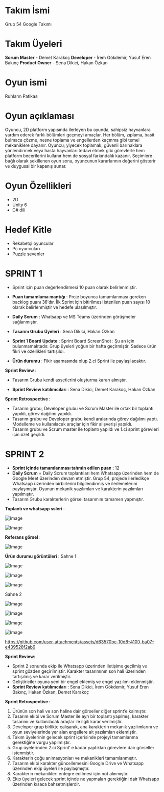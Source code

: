 # Takım İsmi

Grup 54 Google Takımı

# Takım Üyeleri

**Scrum Master** - Demet Karakoç
**Developer** - İrem Gökdemir, Yusuf Eren Bakınç
**Product Owner** - Sena Dikici, Hakan Özkan

# Oyun ismi

Ruhların Patikası

# Oyun açıklaması

Oyuncu, 2D platform yapısında ilerleyen bu oyunda, sahipsiz hayvanlara yardım ederek farklı bölümleri geçmeyi amaçlar. Her bölüm, zıplama, basit bulmaca çözme, nesne toplama ve engellerden kaçınma gibi temel mekaniklere dayanır. Oyuncu; yiyecek toplamak, güvenli barınaklara yönlendirmek veya hasta hayvanları tedavi etmek gibi görevlerle hem platform becerilerini kullanır hem de sosyal farkındalık kazanır. Seçimlere bağlı olarak şekillenen oyun sonu, oyuncunun kararlarının değerini gösterir ve duygusal bir kapanış sunar.

# Oyun Özellikleri

- 2D
- Unity 6
- C# dili


# Hedef Kitle

- Rekabetçi oyuncular
- Pc oyuncuları
- Puzzle sevenler


# SPRINT 1

- Sprint için puan değerlendirmesi 10 puan olarak belirlenmiştir.
-  **Puan tamamlama mantığı** : Proje boyunca tamamlanması gereken backlog puanı 36'dır. İlk Sprint
  için bitirilmesi istenilen puan sayısı 10 olarak belirlenmiştir ve hedefe ulaşılmıştır.
- **Daily Scrum** : Whatsapp ve MS Teams üzerinden görüşmeler sağlanmıştır.
- **Tasarım Grubu Üyeleri** : Sena Dikici, Hakan Özkan
- **Sprint 1 Board Update** : Sprint Board ScreenShot :
Şu an için bulunmamaktadır. Grup üyeleri yoğun bir hafta geçirmiştir. Sadece ürün fikri ve özellikleri tartışıldı.

- **Ürün durumu** : Fikir aşamasında olup 2.ci Sprint ile paylaşılacaktır.

 **Sprint Review** :
- Tasarım Grubu kendi assetlerini oluşturma kararı almıştır.

- **Sprint Review katılımcıları** : Sena Dikici, Demet Karakoç, Hakan Özkan


**Sprint Retrospective** :

- Tasarım grubu, Developer grubu ve Scrum Master ile ortak bir toplantı yapıldı, görev dağılımı yapıldı.
- Tasarım grubu ve Developer grubu kendi aralarında görev dağılımı yaptı. Modelleme ve kullanılacak araçlar için fikir alışverişi yapıldı.
- Tasarım grubu ve Scrum master ile toplantı yapıldı ve 1.ci sprint görevleri için özet geçildi.



# SPRINT 2
- **Sprint içinde tamamlanması tahmin edilen puan** : 12
- **Daily Scrum** = Daily Scrum toplantıları hem Whatsapp üzerinden hem de Google Meet üzerinden devam etmiştir. Grup 54, projede ilerledikçe Whatsapp üzerinden birbirlerini bilgilendirmiş ve ilerlemelerini paylaşmıştır. Oyunun mekanik yazılımları ve karakterin yazılımları yapılmıştır.
- Tasarım Grubu karakterlerin görsel tasarımını tamamen yapmıştır.

**Toplantı ve whatsapp ssleri** :

![Image](https://github.com/user-attachments/assets/b14ab5ae-7e7e-443f-bd75-3d86a4feddb0)

![Image](https://github.com/user-attachments/assets/4a0b4ae4-c6a3-4abd-b6b5-c5fd3c2f3c0a)

**Referans görsel** : 

![Image](https://github.com/user-attachments/assets/c160b531-b0dc-4bf4-9408-58278f3aceb1)

**Ürün durumu görüntüleri** :
Sahne 1

![Image](https://github.com/user-attachments/assets/e266aba6-b673-4879-a460-f4d5c27e4b0b)

![Image](https://github.com/user-attachments/assets/8b4e04d2-932d-4d39-a376-a3a14c9b7197)

![Image](https://github.com/user-attachments/assets/f23e0c15-7d1f-42a2-8760-073f79bd6c30)

Sahne 2

![Image](https://github.com/user-attachments/assets/464bbfc9-df79-4c50-9b75-5acbe157d519)

![Image](https://github.com/user-attachments/assets/23033470-5edd-4596-9dcf-2e510bb88890)

![Image](https://github.com/user-attachments/assets/ee8eab97-d741-48f8-9fce-de79dab7f833)

![Image](https://github.com/user-attachments/assets/a7fe1341-0ea2-46d1-889d-da5f52938e1f)


https://github.com/user-attachments/assets/d63570be-10d8-4100-ba07-e439528f2ab9


**Sprint Review**:

- Sprint 2 sonunda ekip ile Whatsapp üzerinden iletişime geçilmiş ve sprint gözden geçirilmiştir.  Karakter tasarımının son hali üzerinden tartışılmış ve karar verilmiştir.
- Geliştiriciler oyuna yeni bir engel eklemiş ve engel yazılımı eklenmiştir.
- **Sprint Review katılımcıları** : Sena Dikici, İrem Gökdemir, Yusuf Eren Bakınç, Hakan Özkan, Demet Karakoç

**Sprint Retrospective** :
  
1. Ürünün son hali ve son haline dair görseller diğer sprint’e kalmıştır.
2. Tasarım ekibi ve Scrum Master ile ayrı bir toplantı yapılmış, karakter tasarımı ve kullanılacak araçlar ile ilgili karar verilmiştir.
3. Developer grup birlikte çalışarak, ana karakterin mekanik yazılımlarını ve oyun seviyelerinde yer alan engellere ait yazılımları eklemiştir.
4. Takım üyelerinin gelecek sprint içerisinde projeyi tamamlanma gerektiğine vurgu yapılmıştır.
5. Grup üyelerinden 2.ci Sprint’ e kadar yaptıkları görevlere dair görseller istenmiştir.
6. Karakterin çoğu animasyonları ve mekanikleri tamamlanmıştır.
7. Tasarım ekibi karakter güncellemesini Google Drive ve Whatsapp üzerinden ekip üyeleri ile paylaşmıştır.
8. Karakterin mekanikleri entegre edilmesi için not alınmıştır.
9. Ekip üyeleri gelecek sprint içinde ne yapmaları gerektiğini dair Whatsapp üzerinden kısaca bahsetmişlerdir.

